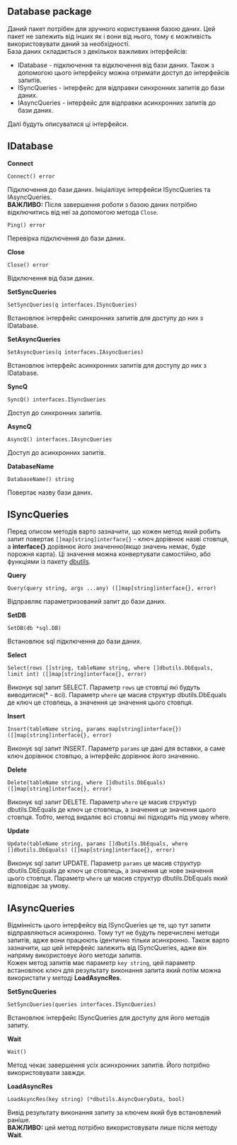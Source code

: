 ## Database package
Даний пакет потрібен для зручного користування базою даних. Цей пакет не залежить від інших як і вони від нього, тому 
є можливість використовувати даний за необхідності.<br>
База даних складається з декількох важливих інтерфейсів:
* IDatabase - підключення та відключення від бази даних. Також з допомогою цього інтерфейсу можна отримати доступ до 
інтерфейсів запитів.
* ISyncQueries - інтерфейс для відправки синхронних запитів до бази даних.
* IAsyncQueries - інтерфейс для відправки асинхронних запитів до бази даних.

Далі будуть описуватися ці інтерфейси.

## IDatabase
__Connect__
```
Connect() error
```
Підключення до бази даних. Ініціалізує інтерфейси ISyncQueries та IAsyncQueries.<br>
__ВАЖЛИВО:__ Після завершення роботи з базою даних потрібно відключитись від неї за допомогою метода ``Close``.

```
Ping() error
```
Перевірка підключення до бази даних.

__Close__
```
Close() error
```
Відключення від бази даних.

__SetSyncQueries__
```
SetSyncQueries(q interfaces.ISyncQueries)
```
Встановлює інтерфейс синхронних запитів для доступу до них з IDatabase.

__SetAsyncQueries__
```
SetAsyncQueries(q interfaces.IAsyncQueries)
```
Встановлює інтерфейс асинхронних запитів для доступу до них з IDatabase.

__SyncQ__
```
SyncQ() interfaces.ISyncQueries
```
Доступ до синхронних запитів.

__AsyncQ__
```
AsyncQ() interfaces.IAsyncQueries
```
Доступ до асинхронних запитів.

__DatabaseName__
```
DatabaseName() string
```
Повертає назву бази даних.

## ISyncQueries
Перед описом методів варто зазначити, що кожен метод який робить запит повертає ``[]map[string]interface{}`` - ключ дорівнює 
назві стовпця, а __interface{}__ дорівнює його значенню(якщо значень немає, буде порожня карта). Ці значення можна конвертувати самостійно, або функціями із 
пакету [dbutils](https://github.com/uwine4850/foozy/blob/master/docs/ua/dbutils.md).

__Query__
```
Query(query string, args ...any) ([]map[string]interface{}, error)
```
Відправляє параметризований запит до бази даних.

__SetDB__
```
SetDB(db *sql.DB)
```
Встановлює sql підключення до бази даних.

__Select__
```
Select(rows []string, tableName string, where []dbutils.DbEquals, limit int) ([]map[string]interface{}, error)
```
Виконує sql запит SELECT. Параметр ``rows`` це стовпці які будуть виводитися(* - всі). Параметр ``where`` це масив структур
dbutils.DbEquals де ключ це стовпець, а значення це значення цього стовпця.

__Insert__
```
Insert(tableName string, params map[string]interface{}) ([]map[string]interface{}, error)
```
Виконує sql запит INSERT. Параметр ``params`` це дані для вставки, а саме ключ дорівнює стовпцю, а інтерфейс дорівнює його значенню.

__Delete__
```
Delete(tableName string, where []dbutils.DbEquals) ([]map[string]interface{}, error)
```
Виконує sql запит DELETE. Параметр ``where`` це масив структур dbutils.DbEquals де ключ це стовпець, а значення це 
значення цього стовпця. Тобто, метод видаляє всі стовпці які підходять під умову where.

__Update__
```
Update(tableName string, params []dbutils.DbEquals, where []dbutils.DbEquals) ([]map[string]interface{}, error)
```
Виконує sql запит UPDATE. Параметр ``params`` це масив структур dbutils.DbEquals де ключ це стовпець, а значення це нове
значення цього стовпця. Параметр ``where`` це масив структур dbutils.DbEquals який відповідає за умову.

## IAsyncQueries
Відмінність цього інтерфейсу від ISyncQueries це те, що тут запити відправляються асинхронно. Тому тут не будуть перечислені 
методи запитів, адже вони працюють ідентично тільки асинхронно. Також варто зазначити, що цей інтерфейс залежить від ISyncQueries, 
адже він напряму використовує його методи запитів.<br>
Кожен метод запитів має параметр ``key string``, цей параметр встановлює ключ для результату виконання запита який потім 
можна використати у методі __LoadAsyncRes__.

__SetSyncQueries__
```
SetSyncQueries(queries interfaces.ISyncQueries)
```
Встановлює інтерфейс ISyncQueries для доступу для його методів запиту.

__Wait__
```
Wait()
```
Метод чекає завершення усіх асинхронних запитів. Його потрібно використовувати завжди.

__LoadAsyncRes__
```
LoadAsyncRes(key string) (*dbutils.AsyncQueryData, bool)
```
Вивід результату виконання запиту за ключем який був встановлений раніше.<br>
__ВАЖЛИВО:__ цей метод потрібно використовувати лише після методу __Wait__.
